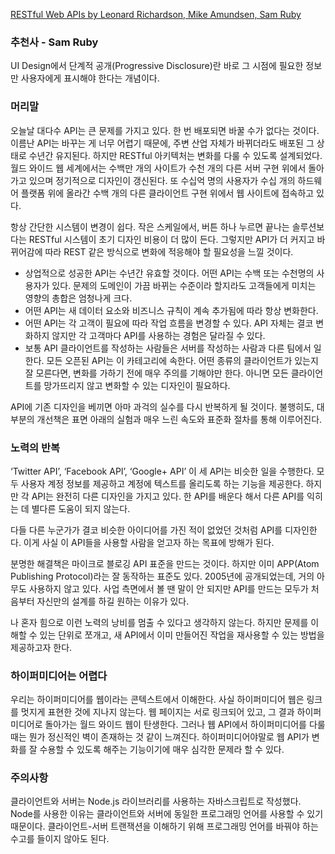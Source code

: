 [RESTful Web APIs by Leonard Richardson, Mike Amundsen, Sam Ruby]()

### 추천사 - Sam Ruby

 UI Design에서 단계적 공개(Progressive Disclosure)란 바로 그 시점에 필요한 정보만 사용자에게 표시해야 한다는 개념이다.


### 머리말

 오늘날 대다수 API는 큰 문제를 가지고 있다. 한 번 배포되면 바꿀 수가 없다는 것이다. 이름난 API는 바꾸는 게 너무 어렵기 때문에, 주변 산업 자체가 바뀌더라도 배포된 그 상태로 수년간 유지된다.
 하지만 RESTful 아키텍처는 변화를 다룰 수 있도록 설계되었다. 월드 와이드 웹 세계에서는 수백만 개의 사이트가 수천 개의 다른 서버 구현 위에서 돌아가고 있으며 정기적으로 디자인이 갱신된다. 또 수십억 명의 사용자가 수십 개의 하드웨어 플랫폼 위에 올라간 수백 개의 다른 클라이언트 구현 위에서 웹 사이트에 접속하고 있다.

 항상 간단한 시스템이 변경이 쉽다. 작은 스케일에서, 버튼 하나 누르면 끝나는 솔루션보다는 RESTful 시스템이 초기 디자인 비용이 더 많이 든다. 그렇지만 API가 더 커지고 바뀌어감에 따라 REST 같은 방식으로 변화에 적응해야 할 필요성을 느낄 것이다.

- 상업적으로 성공한 API는 수년간 유효할 것이다. 어떤 API는 수백 또는 수천명의 사용자가 있다. 문제의 도메인이 가끔 바뀌는 수준이라 할지라도 고객들에게 미치는 영향의 총합은 엄청나게 크다.
- 어떤 API는 새 데이터 요소와 비즈니스 규칙이 계속 추가됨에 따라 항상 변화한다.
- 어떤 API는 각 고객이 필요에 따라 작업 흐름을 변경할 수 있다. API 자체는 결코 변화하지 않지만 각 고객마다 API를 사용하는 경험은 달라질 수 있다.
- 보통 API 클라이언트를 작성하는 사람들은 서버를 작성하는 사람과 다른 팀에서 일한다. 모든 오픈된 API는 이 카테고리에 속한다. 어떤 종류의 클라이언트가 있는지 잘 모른다면, 변화를 가하기 전에 매우 주의를 기해야만 한다. 아니면 모든 클라이언트를 망가뜨리지 않고 변화할 수 있는 디자인이 필요하다.

 API에 기존 디자인을 베끼면 아마 과걱의 실수를 다시 반복하게 될 것이다. 불행히도, 대부분의 개선책은 표면 아래의 실험과 매우 느린 속도와 표준화 절차를 통해 이루어진다.


### 노력의 반복

 ‘Twitter API’, ‘Facebook API’, ‘Google+ API’ 이 세 API는 비슷한 일을 수행한다. 모두 사용자 계정 정보를 제공하고 계정에 텍스트를 올리도록 하는 기능을 제공한다. 하지만 각 API는 완전히 다른 디자인을 가지고 있다. 한 API를 배운다 해서 다른 API를 익히는 데 별다른 도움이 되지 않는다.

 다들 다른 누군가가 결코 비슷한 아이디어를 가진 적이 없었던 것처럼 API를 디자인한다. 이게 사실 이 API들을 사용할 사람을 얻고자 하는 목표에 방해가 된다.

 분명한 해결책은 마이크로 블로깅 API 표준을 만드는 것이다. 하지만 이미 APP(Atom Publishing Protocol)라는 잘 동작하는 표준도 있다. 2005년에 공개되었는데, 거의 아무도 사용하지 않고 있다. 사업 측면에서 볼 땐 말이 안 되지만 API를 만드는 모두가 처음부터 자신만의 설계를 하길 원하는 이유가 있다.

 나 혼자 힘으로 이런 노력의 낭비를 멈출 수 있다고 생각하지 않는다. 하지만 문제를 이해할 수 있는 단위로 쪼개고, 새 API에서 이미 만들어진 작업을 재사용할 수 있는 방법을 제공하고자 한다.


### 하이퍼미디어는 어렵다

 우리는 하이퍼미디어를 웹이라는 콘텍스트에서 이해한다. 사실 하이퍼미디어 웹은 링크를 멋지게 표현한 것에 지나지 않는다. 웹 페이지는 서로 링크되어 있고, 그 결과 하이퍼미디어로 돌아가는 월드 와이드 웹이 탄생한다. 그러나 웹 API에서 하이퍼미디어를 다룰 때는 뭔가 정신적인 벽이 존재하는 것 같이 느껴진다. 하이퍼미디어야말로 웹 API가 변화를 잘 수용할 수 있도록 해주는 기능이기에 매우 심각한 문제라 할 수 있다.


### 주의사항

 클라이언트와 서버는 Node.js 라이브러리를 사용하는 자바스크립트로 작성했다.
 Node를 사용한 이유는 클라이언트와 서버에 동일한 프로그래밍 언어를 사용할 수 있기 때문이다. 클라이언트-서버 트랜잭션을 이해하기 위해 프로그래밍 언어를 바꿔야 하는 수고를 들이지 않아도 된다.


